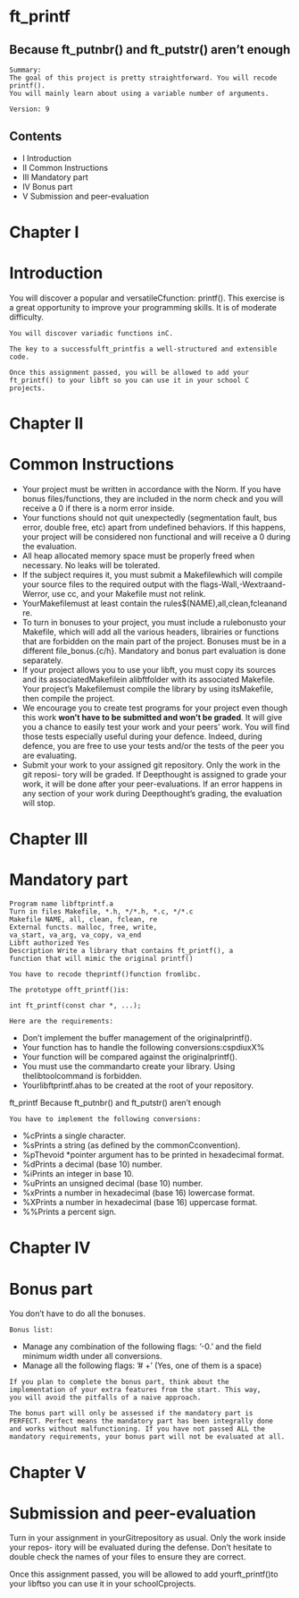 # ft_printf

## Because ft_putnbr() and ft_putstr() aren’t enough

```
Summary:
The goal of this project is pretty straightforward. You will recode printf().
You will mainly learn about using a variable number of arguments.
```
```
Version: 9
```

## Contents

- I Introduction
- II Common Instructions
- III Mandatory part
- IV Bonus part
- V Submission and peer-evaluation


# Chapter I

# Introduction

You will discover a popular and versatileCfunction: printf(). This exercise is a great
opportunity to improve your programming skills. It is of moderate difficulty.

```
You will discover variadic functions inC.
```
```
The key to a successfulft_printfis a well-structured and extensible code.
```
```
Once this assignment passed, you will be allowed to add your
ft_printf() to your libft so you can use it in your school C
projects.
```

# Chapter II

# Common Instructions

- Your project must be written in accordance with the Norm. If you have bonus
    files/functions, they are included in the norm check and you will receive a 0 if there
    is a norm error inside.
- Your functions should not quit unexpectedly (segmentation fault, bus error, double
    free, etc) apart from undefined behaviors. If this happens, your project will be
    considered non functional and will receive a 0 during the evaluation.
- All heap allocated memory space must be properly freed when necessary. No leaks
    will be tolerated.
- If the subject requires it, you must submit a Makefilewhich will compile your
    source files to the required output with the flags-Wall,-Wextraand-Werror, use
    cc, and your Makefile must not relink.
- YourMakefilemust at least contain the rules$(NAME),all,clean,fcleanand
    re.
- To turn in bonuses to your project, you must include a rulebonusto your Makefile,
    which will add all the various headers, librairies or functions that are forbidden on
    the main part of the project. Bonuses must be in a different file_bonus.{c/h}.
    Mandatory and bonus part evaluation is done separately.
- If your project allows you to use your libft, you must copy its sources and its
    associatedMakefilein alibftfolder with its associated Makefile. Your project’s
    Makefilemust compile the library by using itsMakefile, then compile the project.
- We encourage you to create test programs for your project even though this work
    **won’t have to be submitted and won’t be graded**. It will give you a chance
    to easily test your work and your peers’ work. You will find those tests especially
    useful during your defence. Indeed, during defence, you are free to use your tests
    and/or the tests of the peer you are evaluating.
- Submit your work to your assigned git repository. Only the work in the git reposi-
    tory will be graded. If Deepthought is assigned to grade your work, it will be done
    after your peer-evaluations. If an error happens in any section of your work during
    Deepthought’s grading, the evaluation will stop.


# Chapter III

# Mandatory part

```
Program name libftprintf.a
Turn in files Makefile, *.h, */*.h, *.c, */*.c
Makefile NAME, all, clean, fclean, re
External functs. malloc, free, write,
va_start, va_arg, va_copy, va_end
Libft authorized Yes
Description Write a library that contains ft_printf(), a
function that will mimic the original printf()
```
```
You have to recode theprintf()function fromlibc.
```
```
The prototype offt_printf()is:
```
```
int ft_printf(const char *, ...);
```
```
Here are the requirements:
```
- Don’t implement the buffer management of the originalprintf().
- Your function has to handle the following conversions:cspdiuxX%
- Your function will be compared against the originalprintf().
- You must use the commandarto create your library.
    Using thelibtoolcommand is forbidden.
- Yourlibftprintf.ahas to be created at the root of your repository.


ft_printf Because ft_putnbr() and ft_putstr() aren’t enough

```
You have to implement the following conversions:
```
- %cPrints a single character.
- %sPrints a string (as defined by the commonCconvention).
- %pThevoid *pointer argument has to be printed in hexadecimal format.
- %dPrints a decimal (base 10) number.
- %iPrints an integer in base 10.
- %uPrints an unsigned decimal (base 10) number.
- %xPrints a number in hexadecimal (base 16) lowercase format.
- %XPrints a number in hexadecimal (base 16) uppercase format.
- %%Prints a percent sign.


# Chapter IV

# Bonus part

You don’t have to do all the bonuses.

```
Bonus list:
```
- Manage any combination of the following flags: ’-0.’ and the field minimum width
    under all conversions.
- Manage all the following flags: ’# +’ (Yes, one of them is a space)

```
If you plan to complete the bonus part, think about the
implementation of your extra features from the start. This way,
you will avoid the pitfalls of a naive approach.
```
```
The bonus part will only be assessed if the mandatory part is
PERFECT. Perfect means the mandatory part has been integrally done
and works without malfunctioning. If you have not passed ALL the
mandatory requirements, your bonus part will not be evaluated at all.
```

# Chapter V

# Submission and peer-evaluation

Turn in your assignment in yourGitrepository as usual. Only the work inside your repos-
itory will be evaluated during the defense. Don’t hesitate to double check the names of
your files to ensure they are correct.

Once this assignment passed, you will be allowed to add yourft_printf()to your
libftso you can use it in your schoolCprojects.


